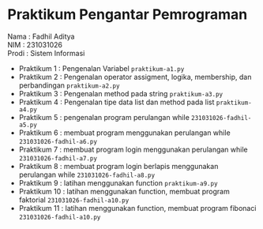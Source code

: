 # Praktikum Pengantar Pemrograman 
<div>Nama : Fadhil Aditya</div>
<div>NIM : 231031026</div>
<div>Prodi : Sistem Informasi</div>

* Praktikum 1 : Pengenalan Variabel `praktikum-a1.py`
* Praktikum 2 : Pengenalan operator assigment, logika, membership, dan perbandingan `praktikum-a2.py`
* Praktikum 3 : Pengenalan method pada string `praktikum-a3.py`
* Praktikum 4 : Pengenalan tipe data list dan method pada list `praktikum-a4.py`
* Praktikum 5 : pengenalan program perulangan while `231031026-fadhil-a5.py`
* Praktikum 6 : membuat program menggunakan perulangan while `231031026-fadhil-a6.py`
* Praktikum 7 : membuat program login menggunakan perulangan while `231031026-fadhil-a7.py`
* Praktikum 8 : membuat program login berlapis menggunakan perulangan while `231031026-fadhil-a8.py`
* Praktikum 9 : latihan menggunakan function `praktikum-a9.py`
* Praktikum 10 : latihan menggunakan function, membuat program faktorial `231031026-fadhil-a10.py`
* Praktikum 11 : latihan menggunakan function, membuat program fibonaci `231031026-fadhil-a10.py`

